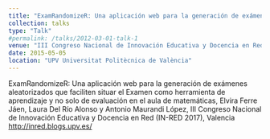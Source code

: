 ```yaml
---
title: "ExamRandomizeR: Una aplicación web para la generación de exámenes aleatorizados que faciliten situar el Examen como herramienta de aprendizaje y no solo de evaluación en el aula de matemáticas"
collection: talks
type: "Talk"
#permalink: /talks/2012-03-01-talk-1
venue: "III Congreso Nacional de Innovación Educativa y Docencia en Red (IN-RED 2017)"
date: 2015-05-05
location: "UPV Universitat Politècnica de València"
---
```


ExamRandomizeR: Una aplicación web para la generación de exámenes aleatorizados que faciliten situar el Examen como herramienta de aprendizaje y no solo de evaluación en el aula de matemáticas, Elvira Ferre Jáen, Laura Del Río Alonso y Antonio Maurandi López, III Congreso Nacional de Innovación Educativa y Docencia en Red (IN-RED 2017), Valencia <http://inred.blogs.upv.es/>
